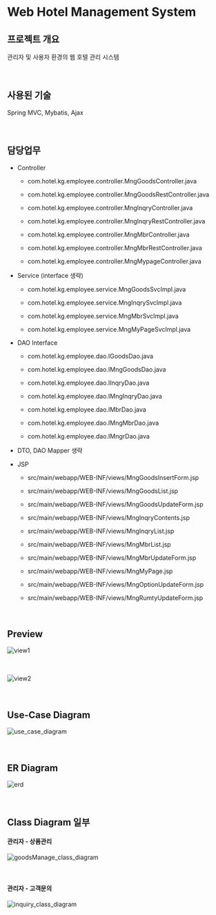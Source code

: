 # Web Hotel Management System
## 프로젝트 개요
관리자 및 사용자 환경의 웹 호텔 관리 시스템
<br/><br/><br/>

## 사용된 기술
Spring MVC, Mybatis, Ajax
<br/><br/><br/>

## 담당업무
* Controller

  * com.hotel.kg.employee.controller.MngGoodsController.java

  * com.hotel.kg.employee.controller.MngGoodsRestController.java
 
  * com.hotel.kg.employee.controller.MngInqryController.java

  * com.hotel.kg.employee.controller.MngInqryRestController.java
  
  * com.hotel.kg.employee.controller.MngMbrController.java
  
  * com.hotel.kg.employee.controller.MngMbrRestController.java
  
  * com.hotel.kg.employee.controller.MngMypageController.java
  
* Service (interface 생략)
  * com.hotel.kg.employee.service.MngGoodsSvcImpl.java
 
  * com.hotel.kg.employee.service.MngInqrySvcImpl.java
  
  * com.hotel.kg.employee.service.MngMbrSvcImpl.java
  
  * com.hotel.kg.employee.service.MngMyPageSvcImpl.java
  
* DAO Interface
  * com.hotel.kg.employee.dao.IGoodsDao.java
  
  * com.hotel.kg.employee.dao.IMngGoodsDao.java
  
  * com.hotel.kg.employee.dao.IInqryDao.java
  
  * com.hotel.kg.employee.dao.IMngInqryDao.java
  
  * com.hotel.kg.employee.dao.IMbrDao.java
  
  * com.hotel.kg.employee.dao.IMngMbrDao.java
  
  * com.hotel.kg.employee.dao.IMngrDao.java
  
* DTO, DAO Mapper 생략  

* JSP
  * src/main/webapp/WEB-INF/views/MngGoodsInsertForm.jsp
  
  * src/main/webapp/WEB-INF/views/MngGoodsList.jsp
  
  * src/main/webapp/WEB-INF/views/MngGoodsUpdateForm.jsp
  
  * src/main/webapp/WEB-INF/views/MngInqryContents.jsp
  
  * src/main/webapp/WEB-INF/views/MngInqryList.jsp
  
  * src/main/webapp/WEB-INF/views/MngMbrList.jsp
  
  * src/main/webapp/WEB-INF/views/MngMbrUpdateForm.jsp
  
  * src/main/webapp/WEB-INF/views/MngMyPage.jsp
  
  * src/main/webapp/WEB-INF/views/MngOptionUpdateForm.jsp
  
  * src/main/webapp/WEB-INF/views/MngRumtyUpdateForm.jsp
<br/><br/><br/>  
  
## Preview
![view1](https://user-images.githubusercontent.com/61999234/78984554-84e70c00-7b61-11ea-980d-d6f6839ea5d7.jpg)
<br/><br/><br/>

![view2](https://user-images.githubusercontent.com/61999234/78984557-86b0cf80-7b61-11ea-91b4-a32117b243e0.jpg)
<br/><br/><br/>

## Use-Case Diagram
![use_case_diagram](https://user-images.githubusercontent.com/61999234/78984565-8a445680-7b61-11ea-9a10-218bcbc3b4d4.jpg)
<br/><br/><br/>

## ER Diagram
![erd](https://user-images.githubusercontent.com/61999234/78984562-887a9300-7b61-11ea-8e6d-c603298b376c.jpg)
<br/><br/><br/>

## Class Diagram 일부
#### 관리자 - 상품관리
![goodsManage_class_diagram](https://user-images.githubusercontent.com/61999234/78984570-8d3f4700-7b61-11ea-885a-dc29222ef399.jpg)
<br/><br/><br/>

#### 관리자 - 고객문의
![inquiry_class_diagram](https://user-images.githubusercontent.com/61999234/78984574-8fa1a100-7b61-11ea-87a8-4b9bdb27bcd6.jpg)
<br/><br/><br/>




